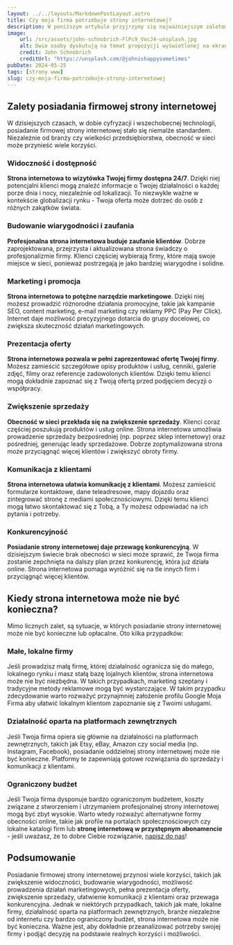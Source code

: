 ```yaml
---
layout: ../../layouts/MarkdownPostLayout.astro
title: Czy moja firma potrzebuje strony internetowej?
description: W poniższym artykule przyjrzymy się najważniejszym zaletom posiadania firmowej strony internetowej oraz omówimy sytuacje, w których strona internetowa może nie być konieczna.
image:
    url: /src/assets/john-schnobrich-FlPc9_VocJ4-unsplash.jpg
    alt: Dwie osoby dyskutują na temat propozycji wyświetlonej na ekranie laptopa
    credit: John Schnobrich
    creditUrl: "https://unsplash.com/@johnishappysometimes"
pubDate: 2024-05-25
tags: [strony www]
slug: czy-moja-firma-potrzebuje-strony-internetowej
---
```


## Zalety posiadania firmowej strony internetowej

W dzisiejszych czasach, w dobie cyfryzacji i wszechobecnej technologii, posiadanie firmowej strony internetowej stało się niemalże standardem. Niezależnie od branży czy wielkości przedsiębiorstwa, obecność w sieci może przynieść wiele korzyści.

### Widoczność i dostępność

**Strona internetowa to wizytówka Twojej firmy dostępna 24/7**. Dzięki niej potencjalni klienci mogą znaleźć informacje o Twojej działalności o każdej porze dnia i nocy, niezależnie od lokalizacji. To niezwykle ważne w kontekście globalizacji rynku - Twoja oferta może dotrzeć do osób z różnych zakątków świata.

### Budowanie wiarygodności i zaufania

**Profesjonalna strona internetowa buduje zaufanie klientów**. Dobrze zaprojektowana, przejrzysta i aktualizowana strona świadczy o profesjonalizmie firmy. Klienci częściej wybierają firmy, które mają swoje miejsce w sieci, ponieważ postrzegają je jako bardziej wiarygodne i solidne.

### Marketing i promocja

**Strona internetowa to potężne narzędzie marketingowe**. Dzięki niej możesz prowadzić różnorodne działania promocyjne, takie jak kampanie SEO, content marketing, e-mail marketing czy reklamy PPC (Pay Per Click). Internet daje możliwość precyzyjnego dotarcia do grupy docelowej, co zwiększa skuteczność działań marketingowych.

### Prezentacja oferty

**Strona internetowa pozwala w pełni zaprezentować ofertę Twojej firmy**. Możesz zamieścić szczegółowe opisy produktów i usług, cenniki, galerie zdjęć, filmy oraz referencje zadowolonych klientów. Dzięki temu klienci mogą dokładnie zapoznać się z Twoją ofertą przed podjęciem decyzji o współpracy.

### Zwiększenie sprzedaży

**Obecność w sieci przekłada się na zwiększenie sprzedaży**. Klienci coraz częściej poszukują produktów i usług online. Strona internetowa umożliwia prowadzenie sprzedaży bezpośredniej (np. poprzez sklep internetowy) oraz pośredniej, generując leady sprzedażowe. Dobrze zoptymalizowana strona może przyciągnąć więcej klientów i zwiększyć obroty firmy.

### Komunikacja z klientami

**Strona internetowa ułatwia komunikację z klientami**. Możesz zamieścić formularze kontaktowe, dane teleadresowe, mapy dojazdu oraz zintegrować stronę z mediami społecznościowymi. Dzięki temu klienci mogą łatwo skontaktować się z Tobą, a Ty możesz odpowiadać na ich pytania i potrzeby.

### Konkurencyjność

**Posiadanie strony internetowej daje przewagę konkurencyjną**. W dzisiejszym świecie brak obecności w sieci może sprawić, że Twoja firma zostanie zepchnięta na dalszy plan przez konkurencję, która już działa online. Strona internetowa pomaga wyróżnić się na tle innych firm i przyciągnąć więcej klientów.

## Kiedy strona internetowa może nie być konieczna?

Mimo licznych zalet, są sytuacje, w których posiadanie strony internetowej może nie być konieczne lub opłacalne. Oto kilka przypadków:

### Małe, lokalne firmy

Jeśli prowadzisz małą firmę, której działalność ogranicza się do małego, lokalnego rynku i masz stałą bazę lojalnych klientów, strona internetowa może nie być niezbędna. W takich przypadkach, marketing szeptany i tradycyjne metody reklamowe mogą być wystarczające. W takim przypadku zdecydowanie warto rozważyć przynajmniej założenie profilu Google Moja Firma aby ułatwić lokalnym klientom zapoznanie się z Twoimi usługami.

### Działalność oparta na platformach zewnętrznych

Jeśli Twoja firma opiera się głównie na działalności na platformach zewnętrznych, takich jak Etsy, eBay, Amazon czy social media (np. Instagram, Facebook), posiadanie oddzielnej strony internetowej może nie być konieczne. Platformy te zapewniają gotowe rozwiązania do sprzedaży i komunikacji z klientami.

### Ograniczony budżet

Jeśli Twoja firma dysponuje bardzo ograniczonym budżetem, koszty związane z stworzeniem i utrzymaniem profesjonalnej strony internetowej mogą być zbyt wysokie. Warto wtedy rozważyć alternatywne formy obecności online, takie jak profile na portalach społecznościowych czy lokalne katalogi firm lub **stronę internetową w przystępnym abonamencie** - jeśli uważasz, że to dobre Ciebie rozwiązanie, [napisz do nas](/kontakt/)!

## Podsumowanie

Posiadanie firmowej strony internetowej przynosi wiele korzyści, takich jak zwiększenie widoczności, budowanie wiarygodności, możliwość prowadzenia działań marketingowych, pełna prezentacja oferty, zwiększenie sprzedaży, ułatwienie komunikacji z klientami oraz przewaga konkurencyjna. Jednak w niektórych przypadkach, takich jak małe, lokalne firmy, działalność oparta na platformach zewnętrznych, branże niezależne od internetu czy bardzo ograniczony budżet, strona internetowa może nie być konieczna. Ważne jest, aby dokładnie przeanalizować potrzeby swojej firmy i podjąć decyzję na podstawie realnych korzyści i możliwości.
